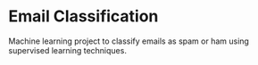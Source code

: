 # Email Classification
Machine learning project to classify emails as spam or ham using supervised learning techniques.
